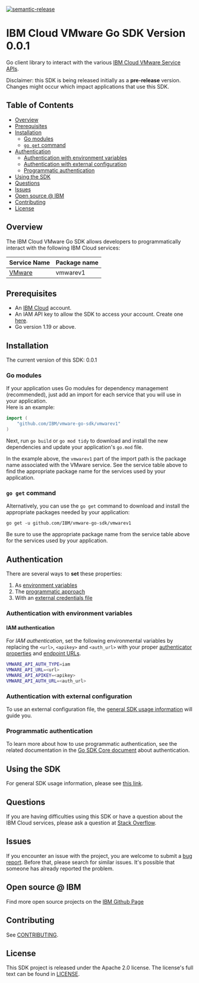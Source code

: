 [![semantic-release](https://img.shields.io/badge/%20%20%F0%9F%93%A6%F0%9F%9A%80-semantic--release-e10079.svg)](https://github.com/semantic-release/semantic-release)

# IBM Cloud VMware Go SDK Version 0.0.1
Go client library to interact with the various [IBM Cloud VMware Service APIs](https://test.cloud.ibm.com/apidocs/vmware-service#vmware-service).

Disclaimer: this SDK is being released initially as a **pre-release** version.
Changes might occur which impact applications that use this SDK.

## Table of Contents
<!--
  The TOC below is generated using the `markdown-toc` node package.

      https://github.com/jonschlinkert/markdown-toc

  You should regenerate the TOC after making changes to this file.

      npx markdown-toc -i README.md
  -->

<!-- toc -->

- [Overview](#overview)
- [Prerequisites](#prerequisites)
- [Installation](#installation)
  * [Go modules](#go-modules)
  * [`go get` command](#go-get-command)
- [Authentication](#Authentication)
  * [Authentication with environment variables](#authentication-with-environment-variables)
  * [Authentication with external configuration](#authentication-with-external-configuration)
  * [Programmatic authentication](#programmatic-authentication)
- [Using the SDK](#using-the-sdk)
- [Questions](#questions)
- [Issues](#issues)
- [Open source @ IBM](#open-source--ibm)
- [Contributing](#contributing)
- [License](#license)

<!-- tocstop -->

## Overview

The IBM Cloud VMware Go SDK allows developers to programmatically interact with the following IBM Cloud services:

Service Name | Package name 
--- | --- 
[VMware](https://test.cloud.ibm.com/apidocs/vmware-service#vmware-service) | vmwarev1

## Prerequisites

[ibm-cloud-onboarding]: https://cloud.ibm.com/registration

* An [IBM Cloud][ibm-cloud-onboarding] account.
* An IAM API key to allow the SDK to access your account. Create one [here](https://cloud.ibm.com/iam/apikeys).
* Go version 1.19 or above.

## Installation
The current version of this SDK: 0.0.1

### Go modules  
If your application uses Go modules for dependency management (recommended), just add an import for each service 
that you will use in your application.  
Here is an example:

```go
import (
	"github.com/IBM/vmware-go-sdk/vmwarev1"
)
```
Next, run `go build` or `go mod tidy` to download and install the new dependencies and update your application's
`go.mod` file.  

In the example above, the `vmwarev1` part of the import path is the package name
associated with the VMware service.
See the service table above to find the appropriate package name for the services used by your application.

### `go get` command  
Alternatively, you can use the `go get` command to download and install the appropriate packages needed by your application:
```
go get -u github.com/IBM/vmware-go-sdk/vmwarev1
```
Be sure to use the appropriate package name from the service table above for the services used by your application.

## Authentication

[authenticator-properties]: https://github.com/IBM/go-sdk-core/blob/main/Authentication.md#properties-2
[endpoint-urls]: https://test.cloud.ibm.com/apidocs/vmware-service#vmware-service-endpoint-urls
[external-configuration]: https://github.com/IBM/ibm-cloud-sdk-common#using-external-configuration
[programmatic-configuration]: https://github.com/IBM/go-sdk-core/blob/main/Authentication.md

There are several ways to **set** these properties:
1. As [environment variables](#authentication-with-environment-variables)
1. The [programmatic approach](#programmatic-authentication)
1. With an [external credentials file](#authentication-with-external-configuration)

### Authentication with environment variables

#### IAM authentication

For *IAM authentication*, set the following environmental variables by
replacing the `<url>`, `<apikey>` and `<auth_url>` with your proper
[authenticator properties][authenticator-properties] and [endpoint URLs][endpoint-urls].

```bash
VMWARE_API_AUTH_TYPE=iam
VMWARE_API_URL=<url>
VMWARE_API_APIKEY=<apikey>
VMWARE_API_AUTH_URL=<auth_url>
```

### Authentication with external configuration

To use an external configuration file, the
[general SDK usage information][external-configuration] will guide you.

### Programmatic authentication

To learn more about how to use programmatic authentication, see the related
documentation in the
[Go SDK Core document][programmatic-configuration] about authentication.

## Using the SDK
For general SDK usage information, please see [this link](https://github.com/IBM/ibm-cloud-sdk-common/blob/main/README.md).

[//]: # (See [examples]&#40;https://github.com/IBM/vmware-go-sdk/tree/main/examples/&#41; for examples on using service operations.)


## Questions

If you are having difficulties using this SDK or have a question about the IBM Cloud services,
please ask a question at 
[Stack Overflow](http://stackoverflow.com/questions/ask?tags=ibm-cloud).

## Issues
If you encounter an issue with the project, you are welcome to submit a
[bug report](https://github.com/IBM/vmware-go-sdk/issues).
Before that, please search for similar issues. It's possible that someone has already reported the problem.

## Open source @ IBM
Find more open source projects on the [IBM Github Page](http://ibm.github.io/)

## Contributing
See [CONTRIBUTING](CONTRIBUTING.md).

## License

This SDK project is released under the Apache 2.0 license.
The license's full text can be found in [LICENSE](LICENSE).
